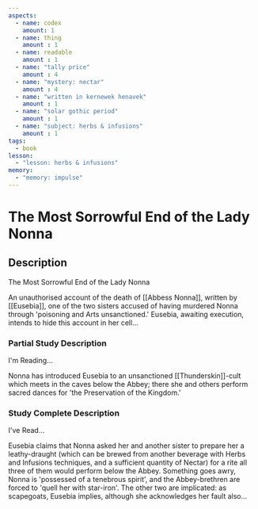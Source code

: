 ```yaml
---
aspects: 
  - name: codex
    amount: 1
  - name: thing
    amount : 1
  - name: readable
    amount : 1
  - name: "tally price"
    amount : 4
  - name: "mystery: nectar"
    amount : 4
  - name: "written in kernewek henavek"
    amount : 1
  - name: "solar gothic period"
    amount : 1
  - name: "subject: herbs & infusions"
    amount : 1
tags:
  - book
lesson:
  - "lesson: herbs & infusions"
memory:
  - "memory: impulse"
---
```


# The Most Sorrowful End of the Lady Nonna

## Description
The Most Sorrowful End of the Lady Nonna

An unauthorised account of the death of [[Abbess Nonna]], written by [[Eusebia]], one of the two sisters accused of having murdered Nonna through 'poisoning and Arts unsanctioned.' Eusebia, awaiting execution, intends to hide this account in her cell...
### Partial Study Description
I'm Reading...

Nonna has introduced Eusebia to an unsanctioned [[Thunderskin]]-cult which meets in the caves below the Abbey; there she and others perform sacred dances for 'the Preservation of the Kingdom.'
### Study Complete Description
I've Read...

Eusebia claims that Nonna asked her and another sister to prepare her a leathy-draught (which can be brewed from another beverage with Herbs and Infusions techniques, and a sufficient quantity of Nectar) for a rite all three of them would perform below the Abbey. Something goes awry, Nonna is 'possessed of a tenebrous spirit', and the Abbey-brethren are forced to 'quell her with star-iron'. The other two are implicated: as scapegoats, Eusebia implies, although she acknowledges her fault also...